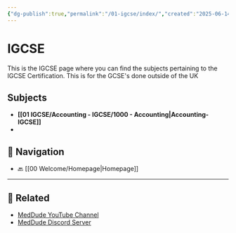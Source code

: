 ```yaml
---
{"dg-publish":true,"permalink":"/01-igcse/index/","created":"2025-06-14T07:59:02.610+03:00","updated":"2025-06-19T04:41:26.452+03:00"}
---
```


# IGCSE 

This is the IGCSE page where you can find the subjects pertaining to the IGCSE Certification. This is for the GCSE's done outside of the UK

## Subjects

- **[[01 IGCSE/Accounting - IGCSE/1000 - Accounting\|Accounting-IGCSE]]**
- 


## 🧭 Navigation

- 🔙 [[00 Welcome/Homepage\|Homepage]]

---

## 🔗 Related

- [MedDude YouTube Channel](https://www.youtube.com/@MedDudee)
- [MedDude Discord Server](https://discord.com/invite/gQw6Smx8nX)
